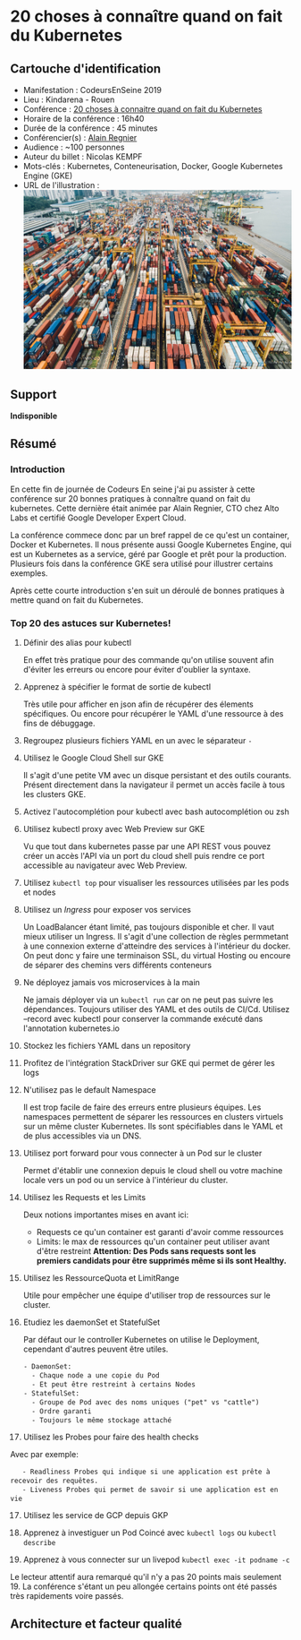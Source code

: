 # 20 choses à connaître quand on fait du Kubernetes

## Cartouche d'identification

 - Manifestation : CodeursEnSeine 2019
 - Lieu : Kindarena - Rouen
 - Conférence : [20 choses à connaitre quand on fait du Kubernetes](https://www.codeursenseine.com/2019/programme)
 - Horaire de la conférence : 16h40
 - Durée de la conférence : 45 minutes
 - Conférencier(s) : [Alain Regnier](https://fr.linkedin.com/in/alainregnier)
 - Audience : ~100 personnes
 - Auteur du billet : Nicolas KEMPF
 - Mots-clés : Kubernetes, Conteneurisation, Docker, Google Kubernetes Engine (GKE)
 - URL de l'illustration : ![Photo by chuttersnap on Unsplash](chuttersnap-fN603qcEA7g-unsplash.jpg)


## Support

**Indisponible**

## Résumé

### Introduction

En cette fin de journée de Codeurs En seine j'ai pu assister à cette conférence sur 20 bonnes pratiques à connaître quand on fait du kubernetes. Cette dernière était animée par Alain Regnier, CTO chez Alto Labs et certifié Google Developer Expert Cloud. 

La conférence commece donc par un bref rappel de ce qu'est un container, Docker et Kubernetes. Il nous présente aussi Google Kubernetes Engine, qui est un Kubernetes as a service, géré par Google et prêt pour la production. Plusieurs fois dans la conférence GKE sera utilisé pour illustrer certains exemples.

Après cette courte introduction s'en suit un déroulé de bonnes pratiques à mettre quand on fait du Kubernetes. 

### Top 20 des astuces sur Kubernetes! ###

1. Définir des alias pour kubectl

	En effet très pratique pour des commande qu'on utilise souvent afin d'éviter les erreurs ou encore pour éviter d'oublier la syntaxe.

2. Apprenez à spécifier le format de sortie de kubectl

	Très utile pour afficher en json afin de récupérer des élements spécifiques. Ou encore pour récupérer le YAML d'une ressource à des fins de débuggage. 

3. Regroupez plusieurs fichiers YAML en un avec le séparateur `-`

4. Utilisez le Google Cloud Shell sur GKE
	
	Il s'agit d'une petite VM avec un disque persistant et des outils courants. Présent directement dans la navigateur il permet un accès facile à tous les clusters GKE. 

5. Activez l'autocomplétion pour kubectl avec bash autocomplétion ou zsh

6. Utilisez kubectl proxy avec Web Preview sur GKE 
   
   Vu que tout dans kubernetes passe par une API REST vous pouvez créer un accès l'API via un port du cloud shell puis rendre ce port accessible au navigateur avec Web Preview.

7. Utilisez `kubectl top` pour visualiser les ressources utilisées par les pods et nodes 

6. Utilisez un *Ingress* pour exposer vos services 
   
   Un LoadBalancer étant limité, pas toujours disponible et cher. Il vaut mieux utiliser un Ingress. Il s'agit d'une collection de règles permmetant à une connexion externe d'atteindre des services à l'intérieur du docker. On peut donc y faire une terminaison SSL, du virtual Hosting ou encoure de séparer des chemins vers différents conteneurs

8. Ne déployez jamais vos microservices à la main

	Ne jamais déployer via un `kubectl run` car on ne peut pas suivre les dépendances. Toujours utiliser des YAML et des outils de CI/Cd. Utilisez –record avec kubectl pour conserver la commande exécuté dans l'annotation kubernetes.io

9. Stockez les fichiers YAML dans un repository 

10. Profitez de l'intégration StackDriver sur GKE qui permet de gérer les logs

11. N'utilisez pas le default Namespace 

	Il est trop facile de faire des erreurs entre plusieurs équipes. Les namespaces permettent de séparer les ressources en clusters virtuels sur un même cluster Kubernetes. Ils sont spécifiables dans le YAML et de plus accessibles via un DNS.

12. Utilisez port forward pour vous connecter à un Pod sur le cluster

	Permet d'établir une connexion depuis le cloud shell ou votre machine locale vers un pod ou un service à l'intérieur du cluster.

13. Utilisez les Requests et les Limits 

	Deux notions importantes mises en avant ici:
	- Requests ce qu'un container est garanti d'avoir comme ressources
	- Limits: le max de ressources qu'un container peut utiliser avant d'être restreint
	**Attention: Des Pods sans requests sont les premiers candidats pour être supprimés même si ils sont Healthy.**

14. Utilisez les RessourceQuota et LimitRange
	
	Utile pour empêcher une équipe d'utiliser trop de ressources sur le cluster.

15. Etudiez les daemonSet et StatefulSet 

	Par défaut our le controller Kubernetes on utilise le Deployment, cependant d'autres peuvent être utiles.
	
		- DaemonSet:
		  - Chaque node a une copie du Pod 
		  - Et peut être restreint à certains Nodes
		- StatefulSet:
		  - Groupe de Pod avec des noms uniques ("pet" vs "cattle")
		  - Ordre garanti
		  - Toujours le même stockage attaché

16. Utilisez les Probes pour faire des health checks 
   
   Avec par exemple:
   
	   - Readliness Probes qui indique si une application est prête à recevoir des requêtes.
	   - Liveness Probes qui permet de savoir si une application est en vie

17. Utilisez les service de GCP depuis GKP

18. Apprenez à investiguer un Pod Coincé avec `kubectl logs` ou `kubectl describe`

19. Apprenez à vous connecter sur un livepod `kubectl exec -it podname -c`

Le lecteur attentif aura remarqué qu'il n'y a pas 20 points mais seulement 19. La conférence s'étant un peu allongée certains points ont été passés très rapidements voire passés.

## Architecture et facteur qualité


	
